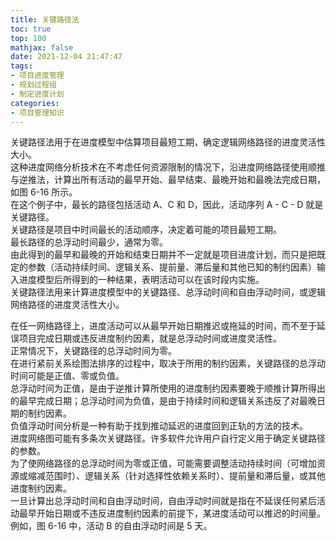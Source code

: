 ```yaml
---
title: 关键路径法
toc: true
top: 100
mathjax: false
date: 2021-12-04 21:47:47
tags:
- 项目进度管理
- 规划过程组
- 制定进度计划
categories:
- 项目管理知识
---
```

关键路径法用于在进度模型中估算项目最短工期，确定逻辑网络路径的进度灵活性大小。  
这种进度网络分析技术在不考虑任何资源限制的情况下，沿进度网络路径使用顺推与逆推法，计算出所有活动的最早开始、最早结束、最晚开始和最晚法完成日期，如图 6-16 所示。  
在这个例子中，最长的路径包括活动 A、C 和 D，因此，活动序列 A - C - D 就是关键路径。  
关键路径是项目中时间最长的活动顺序，决定着可能的项目最短工期。  
最长路径的总浮动时间最少，通常为零。  
由此得到的最早和最晚的开始和结束日期并不一定就是项目进度计划，而只是把既定的参数（活动持续时间、逻辑关系、提前量、滞后量和其他已知的制约因素）输入进度模型后所得到的一种结果，表明活动可以在该时段内实施。  
关键路径法用来计算进度模型中的关键路径、总浮动时间和自由浮动时间，或逻辑网络路径的进度灵活性大小。

在任一网络路径上，进度活动可以从最早开始日期推迟或拖延的时间，而不至于延误项目完成日期或违反进度制约因素，就是总浮动时间或进度灵活性。  
正常情况下，关键路径的总浮动时间为零。  
在进行紧前关系绘图法排序的过程中，取决于所用的制约因素，关键路径的总浮动时间可能是正值、零或负值。  
总浮动时间为正值，是由于逆推计算所使用的进度制约因素要晚于顺推计算所得出的最早完成日期；总浮动时间为负值，是由于持续时间和逻辑关系违反了对最晚日期的制约因素。  
负值浮动时间分析是一种有助于找到推动延迟的进度回到正轨的方法的技术。  
进度网络图可能有多条次关键路径。许多软件允许用户自行定义用于确定关键路径的参数。  
为了使网络路径的总浮动时间为零或正值，可能需要调整活动持续时间（可增加资源或缩减范围时）、逻辑关系（针对选择性依赖关系时）、提前量和滞后量，或其他进度制约因素。  
一旦计算出总浮动时间和自由浮动时间，自由浮动时间就是指在不延误任何紧后活动最早开始日期或不违反进度制约因素的前提下，某进度活动可以推迟的时间量。例如，图 6-16 中，活动 B 的自由浮动时间是 5 天。
